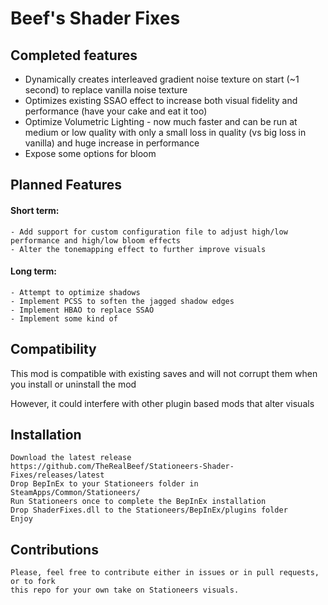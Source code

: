 Beef's Shader Fixes<a name="TOP"></a>
===================

## Completed features ##

  - Dynamically creates interleaved gradient noise texture on start (~1 second) to replace vanilla noise texture
  - Optimizes existing SSAO effect to increase both visual fidelity and performance (have your cake and eat it too)
  - Optimize Volumetric Lighting - now much faster and can be run at medium or low quality with only a small loss in quality (vs big loss in vanilla) and huge increase in performance
  - Expose some options for bloom
  
## Planned Features ##

#### Short term: ####
    - Add support for custom configuration file to adjust high/low performance and high/low bloom effects
    - Alter the tonemapping effect to further improve visuals
  
#### Long term: ####
    - Attempt to optimize shadows
    - Implement PCSS to soften the jagged shadow edges
    - Implement HBAO to replace SSAO
    - Implement some kind of 

## Compatibility ##

This mod is compatible with existing saves and will not corrupt them when you install or uninstall the mod

However, it could interfere with other plugin based mods that alter visuals

## Installation ##

    Download the latest release https://github.com/TheRealBeef/Stationeers-Shader-Fixes/releases/latest
    Drop BepInEx to your Stationeers folder in SteamApps/Common/Stationeers/
    Run Stationeers once to complete the BepInEx installation
    Drop ShaderFixes.dll to the Stationeers/BepInEx/plugins folder
    Enjoy

## Contributions ##

    Please, feel free to contribute either in issues or in pull requests, or to fork 
    this repo for your own take on Stationeers visuals.
